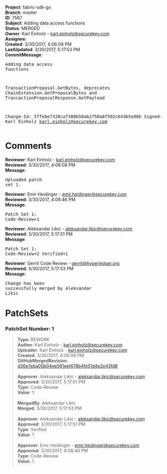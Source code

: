 <strong>Project</strong>: fabric-sdk-go<br><strong>Branch</strong>: master<br><strong>ID</strong>: 7587<br><strong>Subject</strong>: Adding data access functions<br><strong>Status</strong>: MERGED<br><strong>Owner</strong>: Karl Einholz - karl.einholz@securekey.com<br><strong>Assignee</strong>:<br><strong>Created</strong>: 3/30/2017, 4:06:08 PM<br><strong>LastUpdated</strong>: 3/30/2017, 5:17:53 PM<br><strong>CommitMessage</strong>:<br><pre>Adding data access functions

TransactionProposal.GetBytes, deprecates ChainExtension.GetProposalBytes
and TransactionProposalResponse.GetPayload

Change-Id: Iffebe7328ca7388b58ab2758a8f592c643b5a96b
Signed-off-by: Karl Einholz <karl.einholz@securekey.com>
</pre><h1>Comments</h1><strong>Reviewer</strong>: Karl Einholz - karl.einholz@securekey.com<br><strong>Reviewed</strong>: 3/30/2017, 4:06:08 PM<br><strong>Message</strong>: <pre>Uploaded patch set 1.</pre><strong>Reviewer</strong>: Emir Heidinger - emir.heidinger@securekey.com<br><strong>Reviewed</strong>: 3/30/2017, 4:08:46 PM<br><strong>Message</strong>: <pre>Patch Set 1: Code-Review+1</pre><strong>Reviewer</strong>: Aleksandar Likic - aleksandar.likic@securekey.com<br><strong>Reviewed</strong>: 3/30/2017, 5:17:51 PM<br><strong>Message</strong>: <pre>Patch Set 1: Code-Review+2 Verified+1</pre><strong>Reviewer</strong>: Gerrit Code Review - gerrit@hyperledger.org<br><strong>Reviewed</strong>: 3/30/2017, 5:17:53 PM<br><strong>Message</strong>: <pre>Change has been successfully merged by Aleksandar Likic</pre><h1>PatchSets</h1><h3>PatchSet Number: 1</h3><blockquote><strong>Type</strong>: REWORK<br><strong>Author</strong>: Karl Einholz - karl.einholz@securekey.com<br><strong>Uploader</strong>: Karl Einholz - karl.einholz@securekey.com<br><strong>Created</strong>: 3/30/2017, 4:06:08 PM<br><strong>GitHubMergedRevision</strong>: [d36e7eba00b04ee561eef478b4fe51d4e2e43fd8](https://github.com/hyperledger/fabric-sdk-go/commit/d36e7eba00b04ee561eef478b4fe51d4e2e43fd8)<br><br><strong>Approver</strong>: Aleksandar Likic - aleksandar.likic@securekey.com<br><strong>Approved</strong>: 3/30/2017, 5:17:51 PM<br><strong>Type</strong>: Code-Review<br><strong>Value</strong>: 1<br><br><strong>MergedBy</strong>: Aleksandar Likic<br><strong>Merged</strong>: 3/30/2017, 5:17:53 PM<br><br><strong>Approver</strong>: Aleksandar Likic - aleksandar.likic@securekey.com<br><strong>Approved</strong>: 3/30/2017, 5:17:51 PM<br><strong>Type</strong>: Verified<br><strong>Value</strong>: 1<br><br><strong>Approver</strong>: Emir Heidinger - emir.heidinger@securekey.com<br><strong>Approved</strong>: 3/30/2017, 4:08:46 PM<br><strong>Type</strong>: Code-Review<br><strong>Value</strong>: 1<br><br></blockquote>